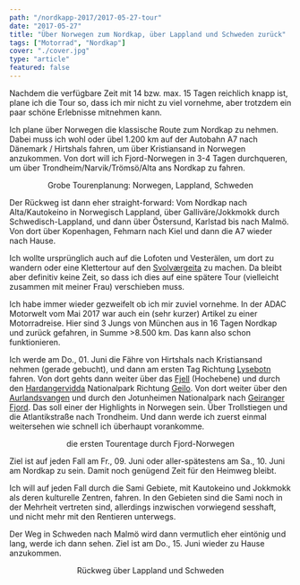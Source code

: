 ```yaml
---
path: "/nordkapp-2017/2017-05-27-tour"
date: "2017-05-27"
title: "Über Norwegen zum Nordkap, über Lappland und Schweden zurück"
tags: ["Motorrad", "Nordkap"]
cover: "./cover.jpg"
type: "article"
featured: false
---
```


Nachdem die verfügbare Zeit mit 14 bzw. max. 15 Tagen reichlich knapp ist, plane ich die Tour so, dass ich mir nicht zu viel vornehme, aber trotzdem ein paar schöne Erlebnisse mitnehmen kann.

Ich plane über Norwegen die klassische Route zum Nordkap zu nehmen. Dabei muss ich wohl oder übel 1.200 km auf der Autobahn A7 nach Dänemark / Hirtshals fahren, um über Kristiansand in Norwegen anzukommen. Von dort will ich Fjord-Norwegen in 3-4 Tagen durchqueren, um über Trondheim/Narvik/Trömsö/Alta ans Nordkap zu fahren.

<rehype-image src="Tourplanung-grob.png"><center>Grobe Tourenplanung: Norwegen, Lappland, Schweden</center></rehype-image>

Der Rückweg ist dann eher straight-forward: Vom Nordkap nach Alta/Kautokeino in Norwegisch Lappland, über Galliväre/Jokkmokk durch Schwedisch-Lappland, und dann über Östersund, Karlstad bis nach Malmö. Von dort über Kopenhagen, Fehmarn nach Kiel und dann die A7 wieder nach Hause.

Ich wollte ursprünglich auch auf die Lofoten und Vesterälen, um dort zu wandern oder eine Klettertour auf den [Svolværgeita](https://en.wikipedia.org/wiki/Svolv%C3%A6rgeita) zu machen. Da bleibt aber definitiv keine Zeit, so dass ich dies auf eine spätere Tour (vielleicht zusammen mit meiner Frau) verschieben muss.

Ich habe immer wieder gezweifelt ob ich mir zuviel vornehme. In der ADAC Motorwelt vom Mai 2017 war auch ein (sehr kurzer) Artikel zu einer Motorradreise. Hier sind 3 Jungs von München aus in 16 Tagen Nordkap und zurück gefahren, in Summe >8.500 km. Das kann also schon funktionieren.


Ich werde am Do., 01. Juni die Fähre von Hirtshals nach Kristiansand nehmen (gerade gebucht), und dann am ersten Tag Richtung [Lysebotn](https://de.wikipedia.org/wiki/Lysebotn) fahren. Von dort gehts dann weiter über das [Fjell](https://de.wikipedia.org/wiki/Fjell) (Hochebene) und durch den [Hardangervidda](https://de.wikipedia.org/wiki/Hardangervidda) Nationalpark Richtung [Geilo](https://www.google.de/maps/place/3580+Geilo,+Norway/@60.5270785,7.0588487,8z/data=!4m5!3m4!1s0x463fbad93394d403:0xebe09732e103617c!8m2!3d60.5336513!4d8.2087948?hl=en). Von dort weiter über den [Aurlandsvangen](https://de.wikipedia.org/wiki/Aurlandsvangen) und durch den Jotunheimen Nationalpark nach [Geiranger Fjord](https://de.wikipedia.org/wiki/Geirangerfjord). Das soll einer der Highlights in Norwegen sein. Über Trollstiegen und die Atlantikstraße nach Trondheim. Und dann werde ich zuerst einmal weitersehen wie schnell ich überhaupt vorankomme.


<rehype-image src="Tourplanung-Hinweg.png"><center>die ersten Tourentage durch Fjord-Norwegen</center></rehype-image>

Ziel ist auf jeden Fall am Fr., 09. Juni oder aller-spätestens am Sa., 10. Juni am Nordkap zu sein. Damit noch genügend Zeit für den Heimweg bleibt.

Ich will auf jeden Fall durch die Sami Gebiete, mit Kautokeino und Jokkmokk als deren kulturelle Zentren, fahren. In den Gebieten sind die Sami noch in der Mehrheit vertreten sind, allerdings inzwischen vorwiegend sesshaft, und nicht mehr mit den Rentieren unterwegs.

Der Weg in Schweden nach Malmö wird dann vermutlich eher eintönig und lang, werde ich dann sehen. Ziel ist am Do., 15. Juni wieder zu Hause anzukommen.

<rehype-image src="Tourplanung-Rueckweg.png"><center>Rückweg über Lappland und Schweden</center></rehype-image>


